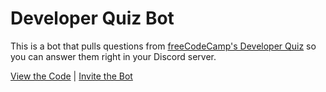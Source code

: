 # Developer Quiz Bot

This is a bot that pulls questions from [freeCodeCamp's Developer Quiz](https://developerquiz.org) so you can answer them right in your Discord server. 

[View the Code](https://github.com/nhcarrigan/developer-quiz-bot) | [Invite the Bot](https://discord.com/api/oauth2/authorize?client_id=1133937161780068402&permissions=0&scope=bot+applications.commands)
